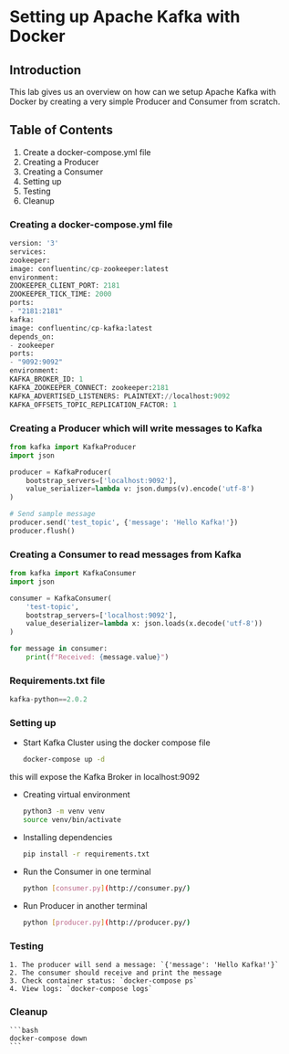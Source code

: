 # Setting up Apache Kafka with Docker

## Introduction

This lab gives us an overview on how can we setup Apache Kafka with Docker by creating a very simple Producer and Consumer from scratch.

## Table of Contents

1. Create a docker-compose.yml file
2. Creating a Producer
3. Creating a Consumer
4. Setting up
5. Testing
6. Cleanup

### Creating a docker-compose.yml file

```python
version: '3'
services:
zookeeper:
image: confluentinc/cp-zookeeper:latest
environment:
ZOOKEEPER_CLIENT_PORT: 2181
ZOOKEEPER_TICK_TIME: 2000
ports:
- "2181:2181"
kafka:
image: confluentinc/cp-kafka:latest
depends_on:
- zookeeper
ports:
- "9092:9092"
environment:
KAFKA_BROKER_ID: 1
KAFKA_ZOOKEEPER_CONNECT: zookeeper:2181
KAFKA_ADVERTISED_LISTENERS: PLAINTEXT://localhost:9092
KAFKA_OFFSETS_TOPIC_REPLICATION_FACTOR: 1
```

### Creating a Producer which will write messages to Kafka

```python
from kafka import KafkaProducer
import json

producer = KafkaProducer(
    bootstrap_servers=['localhost:9092'],
    value_serializer=lambda v: json.dumps(v).encode('utf-8')
)

# Send sample message
producer.send('test_topic', {'message': 'Hello Kafka!'})
producer.flush()
```

### Creating a Consumer to read messages from Kafka

```python
from kafka import KafkaConsumer
import json

consumer = KafkaConsumer(
    'test-topic',
    bootstrap_servers=['localhost:9092'],
    value_deserializer=lambda x: json.loads(x.decode('utf-8'))
)

for message in consumer:
    print(f"Received: {message.value}")
```

### Requirements.txt file

```python
kafka-python==2.0.2
```

### Setting up

- Start Kafka Cluster using the docker compose file
    
    ```bash
    docker-compose up -d
    ```
    

this will expose the Kafka Broker in localhost:9092

- Creating virtual environment
    
    ```bash
    python3 -m venv venv
    source venv/bin/activate
    ```
    

- Installing dependencies
    
    ```bash
    pip install -r requirements.txt
    ```
    

- Run the Consumer in one terminal
    
    ```bash
    python [consumer.py](http://consumer.py/)
    ```
    
- Run Producer in another terminal
    
    ```bash
    python [producer.py](http://producer.py/)
    ```
    

### Testing
    1. The producer will send a message: `{'message': 'Hello Kafka!'}`
    2. The consumer should receive and print the message
    3. Check container status: `docker-compose ps`
    4. View logs: `docker-compose logs`

### Cleanup
    
    ```bash
    docker-compose down
    ```
    

